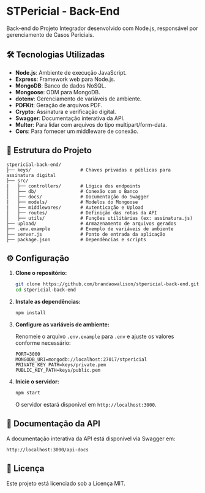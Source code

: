 # STPericial - Back-End

Back-end do Projeto Integrador desenvolvido com Node.js, responsável por gerenciamento de Casos Periciais.

## 🛠️ Tecnologias Utilizadas

- **Node.js**: Ambiente de execução JavaScript.
- **Express**: Framework web para Node.js.
- **MongoDB**: Banco de dados NoSQL.
- **Mongoose**: ODM para MongoDB.
- **dotenv**: Gerenciamento de variáveis de ambiente.
- **PDFKit**: Geração de arquivos PDF.
- **Crypto**: Assinatura e verificação digital.
- **Swagger**: Documentação interativa da API.
- **Multer**: Para lidar com arquivos do tipo multipart/form-data.
- **Cors**: Para fornecer um middleware de conexão.

## 📁 Estrutura do Projeto

```
stpericial-back-end/
├── keys/                  # Chaves privadas e públicas para assinatura digital
├── src/
|   ├── controllers/       # Lógica dos endpoints
│   ├── db/                # Conexão com o Banco
│   ├── docs/              # Documentação do Swagger
|   ├── models/            # Modelos do Mongoose
|   ├── middlewares/       # Autenticação e Upload
│   ├── routes/            # Definição das rotas da API
│   ├── utils/             # Funções utilitárias (ex: assinatura.js)
├── upload/                # Armazenamento de arquivos gerados
├── .env.example           # Exemplo de variáveis de ambiente
├── server.js              # Ponto de entrada da aplicação
├── package.json           # Dependências e scripts
```

## ⚙️ Configuração

1. **Clone o repositório:**

   ```bash
   git clone https://github.com/brandaowalison/stpericial-back-end.git
   cd stpericial-back-end
   ```

2. **Instale as dependências:**

   ```bash
   npm install
   ```

3. **Configure as variáveis de ambiente:**

   Renomeie o arquivo `.env.example` para `.env` e ajuste os valores conforme necessário:

   ```env
   PORT=3000
   MONGODB_URI=mongodb://localhost:27017/stpericial
   PRIVATE_KEY_PATH=keys/private.pem
   PUBLIC_KEY_PATH=keys/public.pem
   ```

4. **Inicie o servidor:**

   ```bash
   npm start
   ```

   O servidor estará disponível em `http://localhost:3000`.

## 📄 Documentação da API

A documentação interativa da API está disponível via Swagger em:

```
http://localhost:3000/api-docs
```

## 📝 Licença

Este projeto está licenciado sob a Licença MIT.
